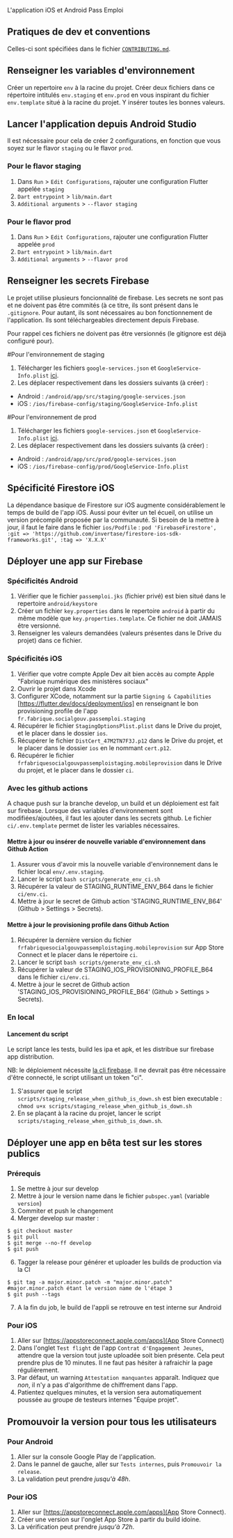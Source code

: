 L'application iOS et Android Pass Emploi

## Pratiques de dev et conventions
Celles-ci sont spécifiées dans le fichier [`CONTRIBUTING.md`](CONTRIBUTING.md).

## Renseigner les variables d'environnement
Créer un repertoire `env` à la racine du projet.
Créer deux fichiers dans ce répertoire intitulés `env.staging` et `env.prod` en vous inspirant du 
fichier `env.template` situé à la racine du projet. Y insérer toutes les bonnes valeurs.

## Lancer l'application depuis Android Studio
Il est nécessaire pour cela de créer 2 configurations, en fonction que vous soyez sur le flavor 
`staging` ou le flavor `prod`.
### Pour le flavor staging 
1. Dans `Run` > `Edit Configurations`, rajouter une configuration Flutter appelée `staging`
2. `Dart entrypoint` > `lib/main.dart`
3. `Additional arguments` > `--flavor staging`
### Pour le flavor prod
1. Dans `Run` > `Edit Configurations`, rajouter une configuration Flutter appelée `prod`
2. `Dart entrypoint` > `lib/main.dart`
3. `Additional arguments` > `--flavor prod`

## Renseigner les secrets Firebase
Le projet utilise plusieurs foncionnalité de firebase. Les secrets ne sont pas et ne doivent pas 
être commités (à ce titre, ils sont présent dans le `.gitignore`. Pour autant, ils sont nécessaires 
au bon fonctionnement de l'application. Ils sont téléchargeables directement depuis Firebase.

Pour rappel ces fichiers ne doivent pas être versionnés (le gitignore est déjà configuré pour).

#Pour l'environnement de staging 
1. Télécharger les fichiers `google-services.json` et `GoogleService-Info.plist` [ici](https://console.firebase.google.com/project/pass-emploi-staging/settings/general).
2. Les déplacer respectivement dans les dossiers suivants (à créer) :
* Android : `/android/app/src/staging/google-services.json`
* iOS : `/ios/firebase-config/staging/GoogleService-Info.plist`

#Pour l'environnement de prod
1. Télécharger les fichiers `google-services.json` et `GoogleService-Info.plist` [ici](https://console.firebase.google.com/u/1/project/pass-emploi/settings/general).
2. Les déplacer respectivement dans les dossiers suivants (à créer) :
* Android : `/android/app/src/prod/google-services.json`
* iOS : `/ios/firebase-config/prod/GoogleService-Info.plist`

## Spécificité Firestore iOS
La dépendance basique de Firestore sur iOS augmente considérablement le temps de build de l'app iOS. 
Aussi pour éviter un tel écueil, on utilise un version précompilé proposée par la communauté. 
Si besoin de la mettre à jour, il faut le faire dans le fichier `ios/Podfile` :
`pod 'FirebaseFirestore', :git => 'https://github.com/invertase/firestore-ios-sdk-frameworks.git', :tag => 'X.X.X'` 

## Déployer une app sur Firebase
### Spécificités Android
1. Vérifier que le fichier `passemploi.jks` (fichier privé) est bien situé dans le repertoire `android/keystore` 
2. Créer un fichier `key.properties` dans le repertoire `android` à partir du même modèle que 
`key.properties.template`. Ce fichier ne doit JAMAIS être versionné.
3. Renseigner les valeurs demandées (valeurs présentes dans le Drive du projet) dans ce fichier.

### Spécificités iOS
1. Vérifier que votre compte Apple Dev ait bien accès au compte Apple "Fabrique numérique des ministères sociaux"
2. Ouvrir le projet dans Xcode
3. Configurer XCode, notamment sur la partie `Signing & Capabilities` [https://flutter.dev/docs/deployment/ios] 
en renseignant le bon provisioning profile de l'app `fr.fabrique.socialgouv.passemploi.staging`
4. Récupérer le fichier `StagingOptionsPlist.plist` dans le Drive du projet, et le placer dans le dossier `ios`.
5. Récupérer le fichier `DistCert_47M2TN7F3J.p12` dans le Drive du projet, et le placer dans le dossier `ios` en le nommant `cert.p12`.
6. Récupérer le fichier `frfabriquesocialgouvpassemploistaging.mobileprovision` dans le Drive du projet, et le placer dans le dossier `ci`.

### Avec les github actions
A chaque push sur la branche develop, un build et un déploiement est fait sur firebase.
Lorsque des variables d'environnement sont modifiées/ajoutées, il faut les ajouter dans les secrets github.
Le fichier `ci/.env.template` permet de lister les variables nécessaires.
 
#### Mettre à jour ou insérer de nouvelle variable d'environnement dans Github Action
1. Assurer vous d'avoir mis la nouvelle variable d'environnement dans le fichier local `env/.env.staging`.
2. Lancer le script `bash scripts/generate_env_ci.sh`
3. Récupérer la valeur de STAGING_RUNTIME_ENV_B64 dans le fichier  `ci/env.ci`.
4. Mettre à jour le secret de Github action 'STAGING_RUNTIME_ENV_B64' (Github > Settings > Secrets).
 
#### Mettre à jour le provisioning profile dans Github Action
1. Récupérer la dernière version du fichier `frfabriquesocialgouvpassemploistaging.mobileprovision` sur App Store Connect et le placer dans le répertoire `ci`.
2. Lancer le script `bash scripts/generate_env_ci.sh`
3. Récupérer la valeur de STAGING_IOS_PROVISIONING_PROFILE_B64 dans le fichier  `ci/env.ci`.
4. Mettre à jour le secret de Github action 'STAGING_IOS_PROVISIONING_PROFILE_B64' (Github > Settings > Secrets).

### En local
#### Lancement du script
Le script lance les tests, build les ipa et apk, et les distribue sur firebase app distribution. 

NB: le déploiement nécessite [la cli firebase](https://firebase.google.com/docs/cli). Il ne devrait 
pas être nécessaire d'être connecté, le script utilisant un token "ci".

1. S'assurer que le script `scripts/staging_release_when_github_is_down.sh` est bien
   executable : `chmod u+x scripts/staging_release_when_github_is_down.sh`
2. En se plaçant à la racine du projet, lancer le script `scripts/staging_release_when_github_is_down.sh`.

## Déployer une app en bêta test sur les stores publics
### Prérequis
1. Se mettre à jour sur develop
2. Mettre à jour le version name dans le fichier `pubspec.yaml` (variable `version`)
3. Commiter et push le changement
4. Merger develop sur master :
```shell script
$ git checkout master
$ git pull
$ git merge --no-ff develop
$ git push
```
6. Tagger la release pour générer et uploader les builds de production via la CI
```shell script
$ git tag -a major.minor.patch -m "major.minor.patch" #major.minor.patch étant le version name de l'étape 3
$ git push --tags 
```
7. A la fin du job, le build de l'appli se retrouve en test interne sur Android

### Pour iOS
1. Aller sur [https://appstoreconnect.apple.com/apps](App Store Connect)
2. Dans l'onglet `Test flight` de l'app `Contrat d'Engagement Jeunes`, attendre que la version tout juste uploadée
   soit bien présente. Cela peut prendre plus de 10 minutes. Il ne faut pas hésiter à rafraichir
   la page régulièrement.
3. Par défaut, un warning `Attestation manquantes` apparaît. Indiquez que *non*, il n'y a pas
   d'algorithme de chiffrement dans l'app.
4. Patientez quelques minutes, et la version sera automatiquement poussée au groupe de testeurs
   internes "Équipe projet".

## Promouvoir la version pour tous les utilisateurs
### Pour Android
1. Aller sur la console Google Play de l'application.
2. Dans le pannel de gauche, aller sur `Tests internes`, puis `Promouvoir la release`.
3. La validation peut prendre *jusqu'à 48h*.

### Pour iOS
1. Aller sur [https://appstoreconnect.apple.com/apps](App Store Connect).
2. Créer une version sur l'onglet App Store à partir du build idoine.
3. La vérification peut prendre *jusqu'à 72h*.